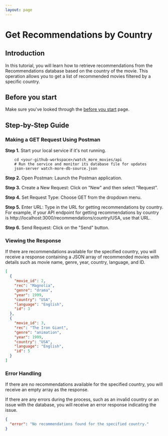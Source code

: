 ```yaml
---
layout: page
---
```


# Get Recommendations by Country

## Introduction

In this tutorial, you will learn how to retrieve recommendations from the Recommendations database based on the country of the movie. This operation allows you to get a list of recommended movies filtered by a specific country.

## Before you start

Make sure you've looked through the [before you start](.../quickstart/before_you_start.md) page.

## Step-by-Step Guide

### Making a GET Request Using Postman

**Step 1.** Start your local service if it's not running.

```shell
    cd <your-github-workspace>/watch_more_movies/api
    # Run the service and monitor its database file for updates
    json-server watch-more-db-source.json
```

**Step 2.** Open Postman: Launch the Postman application.

**Step 3.** Create a New Request: Click on "New" and then select "Request".

**Step 4.** Set Request Type: Choose GET from the dropdown menu.

**Step 5.** Enter URL: Type in the URL for getting recommendations by country. For example, if your API endpoint for getting recommendations by country is http://localhost:3000/recommendations/country/USA, use that URL.

**Step 6.** Send Request: Click on the "Send" button.

### Viewing the Response

If there are recommendations available for the specified country, you will receive a response containing a JSON array of recommended movies with details such as movie name, genre, year, country, language, and ID.

```json
[
  {
    "movie_id": 2,
    "rec": "Magnolia",
    "genre": "drama",
    "year": 1999,
    "country": "USA",
    "language": "English",
    "id": 3
  },
  {
    "movie_id": 3,
    "rec": "The Iron Giant",
    "genre": "animation",
    "year": 1999,
    "country": "USA",
    "language": "English",
    "id": 5
  }
]
```

### Error Handling

If there are no recommendations available for the specified country, you will receive an empty array as the response.

If there are any errors during the process, such as an invalid country or an issue with the database, you will receive an error response indicating the issue.

```json
{
  "error": "No recommendations found for the specified country."
}
```
